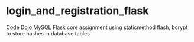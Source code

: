 # login_and_registration_flask
Code Dojo MySQL Flask core assignment using staticmethod flash, bcrypt to store hashes in database tables
